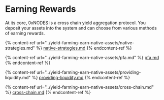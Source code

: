 # Earning Rewards

At its core, 0xNODES is a cross chain yield aggregation protocol. You deposit your assets into the system and can choose from various methods of earning rewards.

{% content-ref url="../yield-farming-earn-native-assets/native-strategies.md" %}
[native-strategies.md](../yield-farming-earn-native-assets/native-strategies.md)
{% endcontent-ref %}

{% content-ref url="../yield-farming-earn-native-assets/pfa.md" %}
[pfa.md](../yield-farming-earn-native-assets/pfa.md)
{% endcontent-ref %}

{% content-ref url="../yield-farming-earn-native-assets/providing-liquidity.md" %}
[providing-liquidity.md](../yield-farming-earn-native-assets/providing-liquidity.md)
{% endcontent-ref %}

{% content-ref url="../yield-farming-earn-native-assets/cross-chain.md" %}
[cross-chain.md](../yield-farming-earn-native-assets/cross-chain.md)
{% endcontent-ref %}
